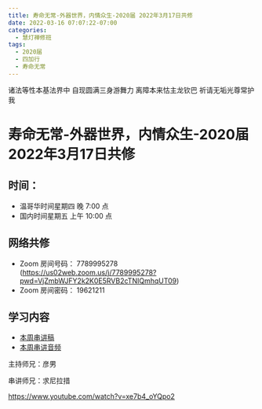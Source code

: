 ```yaml
---
title: 寿命无常-外器世界，内情众生-2020届 2022年3月17日共修
date: 2022-03-16 07:07:22-07:00
categories:
  - 慧灯禅修班
tags:
  - 2020届
  - 四加行
  - 寿命无常
---
```

诸法等性本基法界中 自现圆满三身游舞力 
离障本来怙主龙钦巴 祈请无垢光尊常护我

# 寿命无常-外器世界，内情众生-2020届 2022年3月17日共修

## 时间：

* 温哥华时间星期四 晚 7:00 点
* 国内时间星期五 上午 10:00 点

## 网络共修
* Zoom 房间号码： 7789995278 (<https://us02web.zoom.us/j/7789995278?pwd=VjZmbWJFY2k2K0E5RVB2cTNIQmhqUT09>)
* Zoom 房间密码： 19621211

## 学习内容

* [本周串讲稿](https://s3.ap-northeast-1.wasabisys.com/hdcx/hdv/f/up/寿命无常（外器世界、内情世界）.docx)
* [本周串讲音频](https://s3.ap-northeast-1.wasabisys.com/hdcx/hdv/tmp/%e5%af%bf%e5%91%bd%e6%97%a0%e5%b8%b8%ef%bc%88%e5%a4%96%e5%99%a8%e4%b8%96%e7%95%8c%e3%80%81%e5%86%85%e6%83%85%e4%b8%96%e7%95%8c%ef%bc%89.m4a)

主持师兄：彦男

串讲师兄：求尼拉措

<https://www.youtube.com/watch?v=xe7b4_oYQpo2>